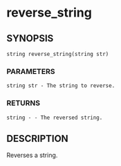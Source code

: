 # reverse_string

## SYNOPSIS

    string reverse_string(string str)

### PARAMETERS

    string str - The string to reverse.

### RETURNS

    string - - The reversed string.

## DESCRIPTION

Reverses a string.
